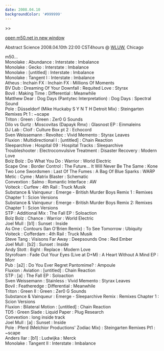 ```yaml
---
date: 2008.04.10
backgroundColor: '#999999'
---
```


\>>

[open m50.net in new window  
](http://m50.net/)

Abstract Science 2008.04.10th 22:00 CST4hours @ [WLUW](http://www.wluw.org/), Chicago

m50...  
Monolake : Abundance : Interstate : Imbalance  
Monolake : Gecko : Interstate : Imbalance  
Monolake : \[untitled\] : Interstate : Imbalance  
Monolake : Tangent I : Interstate : Imbalance  
Atheus : Inchain FX : Inchain FX : Millions Of Moments  
BV Dub : Dreaming Of Your Downfall : Requited Love : Styrax  
Bovil : Making Time : Differential : Meanwhile  
Matthew Dear : Dog Days (Pantytec Interpretation) : Dog Days : Spectral Sound  
Pole : Düsseldorf (Mike Huckaby S Y N T H Detroit Mix) : Steingarten Remixes Pt 1 : ~scape  
Triton : Green : Green : Zer0 G Sounds  
Dilo vs Gurtz : Moscovitas (Dapayk Rmx) : Glasnost EP : Einmaleins  
DJ Lab : Cloif : Culture Box pt 2 : Echocord  
Sven Weissemann : Revoltec : Vivid Memento : Styrax Leaves  
Fluxion : Multidirectional I : \[untitled\] : Chain Reaction  
Sleeparchive : Hospital 09 : Hospital Tracks : Sleeparchive  
Troubleshooter : Electroconvulsive Treatment : Disaster Recovery : Modern Love  
Bolz Bolz : Do What You Do : Warrior : World Electric  
Scape One : Border Control : The Future... It Will Never Be The Same : Kone  
Two Lone Swordsmen : Last Of The Fumes : A Bag Of Blue Sparks : WARP  
Metic : Cyme : Matrix Blaster : Schematic  
Convextion : Salmo : Romantic Interface : AW  
Voiteck : Curfew : 4th Rail : Truck Musik  
Substance & Vainqueur : Emerge - British Murder Boys Remix 1 : Remixes Chapter 1 : Scion Versions  
Substance & Vainqueur : Emerge - British Murder Boys Remix 2: Remixes Chapter 1 : Scion Versions  
STP : Additional Mix : The Fall EP : Soloaction  
Bolz Bolz : Chance : Warrior : World Electric  
Joel Mull : \[b1\] : Sunset : Inside  
As One : Contours (Ian O'Brien Remix) : To See Tomorrow : Ubiquity  
Voiteck : Cofferdam : 4th Rail : Truck Musik  
Steve Tang : Visisons Far Away : Deepsounds One : Red Ember  
Joel Mull : \[b2\] : Sunset : Inside  
Andy Stott : 8ight : Replace : Modern Love  
Styrofoam : Fade Out Your Eyes (Live at D+M) : A Heart Without A Mind EP : Morr  
Pub : \[a2\] : Do You Ever Regret Pantomime? : Ampoule  
Fluxion : Aviation : \[untitled\] : Chain Reaction  
STP : \[a\] : The Fall EP : Soloaction  
Sven Weissemann : Stainless : Vivid Memento : Styrax Leaves  
Bovil : Featheredge : Differential : Meanwhile  
Triton : Green II : Green : Zer0 G Sounds  
Substance & Vainqueur : Emerge - Sleeparchive Remix : Remixes Chapter 1 : Scion Versions  
Fluxion : Bilateral Motion : \[untitled\] : Chain Reaction  
TD5 : Green Slade : Liquid Paper : Plug Research  
Convextion : long inside track  
Joel Mull : \[a\] : Sunset : Inside  
Pole : Pferd (Melchior Productions' Zodiac Mix) : Steingarten Remixes Pt1 : ~scape  
Anders Ilar : \[b1\] : Ludwijka : Merck  
Monolake : Tangent II : Interstate : Imbalance